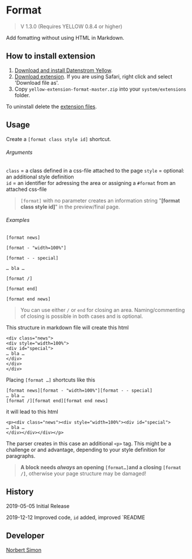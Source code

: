 # Format

> V 1.3.0 (Requires YELLOW 0.8.4 or higher)

Add fomatting without using HTML in Markdown.


## How to install extension

1. [Download and install Datenstrom Yellow](https://github.com/datenstrom/yellow/).
2. [Download extension](https://github.com/bsnosi/yellow-extension-format/archive/master.zip). If you are using Safari, right click and select 'Download file as'.
3. Copy `yellow-extension-format-master.zip` into your `system/extensions` folder.

To uninstall delete the [extension files](extension.ini).

## Usage

Create a `[format class style id]` shortcut.  

###### Arguments

`class` = a class defined in a css-file attached to the page
`style` = optional: an additional style definition     
`id` = an identifier for adressing the area or assigning a `#format` from an attached css-file

> `[format]`  with no parameter creates an information string "**[format class style id]**" in the preview/final page.

###### Examples

~~~
[format news]

[format - "width=100%"]

[format - - special]

… bla …

[format /]

[format end]

[format end news]
~~~

> You can use either `/` or `end` for closing an area. Naming/commenting of closing is possible in both cases and is optional.

This structure in markdown file will create this html

~~~
<div class="news">
<div style="width=100%">
<div id="special">
… bla …
</div>
</div>
</div>
~~~

Placing `[format …]` shortcuts like this

~~~
[format news][format - "width=100%"][format - - special]
… bla …
[format /][format end][format end news]
~~~

it will lead to this html

~~~php+HTML
<p><div class="news"><div style="width=100%"><div id="special">
… bla …
</div></div></div></p>
~~~

The parser creates in this case  an additional `<p>` tag. This might be a challenge or and advantage, depending to your style definition for paragraphs.

> **A block needs *always* an opening `[format…]`and a closing `[format /]`**, otherwise your page structure may be damaged!

## History

2019-05-05 Initial Release

2019-12-12 Improved code, `id` added, improved `README

## Developer

[Norbert Simon](https://nosi.de) 
